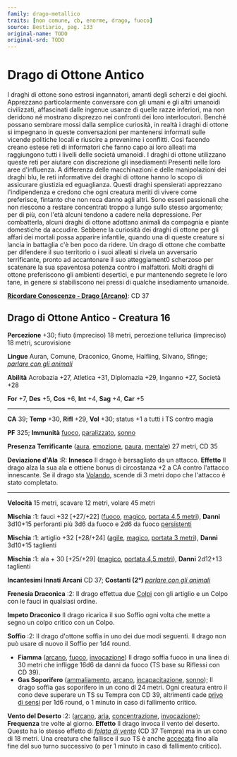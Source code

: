 ```yaml
---
family: drago-metallico
traits: [non comune, cb, enorme, drago, fuoco]
source: Bestiario, pag. 133
original-name: TODO
original-srd: TODO
---
```


# Drago di Ottone Antico

I draghi di ottone sono estrosi ingannatori, amanti degli scherzi e dei giochi.
Apprezzano particolarmente conversare con gli umani e gli altri umanoidi
civilizzati, affascinati dalle ingenue usanze di quelle razze inferiori, ma non
deridono né mostrano disprezzo nei confronti dei loro interlocutori. Benché
possano sembrare mossi dalla semplice curiosità, in realtà i draghi di ottone si
impegnano in queste conversazioni per mantenersi informati sulle vicende
politiche locali e riuscire a prevenirne i conflitti. Così facendo creano estese
reti di informatori che fanno capo ai loro alleati ma raggiungono tutti i
livelli delle società umanoidi. I draghi di ottone utilizzano queste reti per
aiutare con discrezione gli insediamenti Presenti nelle loro aree d'influenza. A
differenza delle macchinazioni e delle manipolazioni dei draghi blu, le reti
informative dei draghi di ottone hanno lo scopo di assicurare giustizia ed
eguaglianza. Questi draghi spensierati apprezzano l'indipendenza e credono che
ogni creatura meriti di vivere come preferisce, fintanto che non reca danno agli
altri. Sono esseri passionali che non riescono a restare concentrati troppo a
lungo sullo stesso argomento; per di più, con l'età alcuni tendono a cadere
nella depressione. Per combatterla, alcuni draghi di ottone adottano animali da
compagnia e piante domestiche da accudire. Sebbene la curiosità dei draghi di
ottone per gli affari dei mortali possa apparire infantile, quando una di queste
creature si lancia in battaglia c'è ben poco da ridere. Un drago di ottone che
combatte per difendere il suo territorio o i suoi alleati si rivela un
avversario terrificante, pronto ad accantonare il suo atteggiament0 scherzoso
per scatenare la sua spaventosa potenza contro i malfattori. Molti draghi di
ottone preferiscono gli ambienti desertici, e pur mantenendo segrete le loro
tane, in genere si stabiliscono nei pressi di qualche insediamento umanoide.

**[Ricordare Conoscenze - Drago (Arcano)](/azioni/abilita/ricordare-conoscenze)**:
CD 37

## Drago di Ottone Antico - Creatura 16

**Percezione** +30; fiuto (impreciso) 18 metri, percezione tellurica (impreciso)
18 metri, scurovisione

**Lingue** Auran, Comune, Draconico, Gnome, Halfling, Silvano, Sfinge;
_[parlare con gli animali](/incantesimi/parlare-con-gli-animali)_

**Abilità** Acrobazia +27, Atletica +31, Diplomazia +29, Inganno +27, Società
+28

**For** +7, **Des** +5, **Cos** +6, **Int** +4, **Sag** +4, **Car** +5

---

**CA** 39; **Temp** +30, **Rifl** +29, **Vol** +30; status +1 a tutti i TS
contro magia

**PF** 325; **Immunità** [fuoco](/tratti/fuoco),
[paralizzato](/tratti/paralizzato), [sonno](/tratti/sonno)

**Presenza Terrificante** ([aura](/tratti/aura), [emozione](/tratti/emozione),
[paura](/tratti/paura), [mentale](/tratti/mentale)) 27 metri, CD 35

**Deviazione d'Ala** :R: **Innesco** Il drago è bersagliato da un attacco.
**Effetto** Il drago alza la sua ala e ottiene bonus di circostanza +2 a CA
contro l'attacco innescante. Se il drago sta [Volando](/azioni/base/volare),
scende di 3 metri dopo che l'attacco è stato completato.

---

**Velocità** 15 metri, scavare 12 metri, volare 45 metri

**Mischia** :1: fauci +32 \[+27/+22] ([fuoco](/tratti/fuoco),
[magico](/tratti/magico), [portata 4,5 metri](/tratti/portata)), **Danni**
3d10+15 perforanti più 3d6 da fuoco e 2d6 da fuoco
[persistenti](/condizioni/danno-persistente)

**Mischia** :1: artiglio +32 \[+28/+24] ([agile](/tratti/agile),
[magico](/tratti/magico), [portata 3 metri](/tratti/portata)), **Danni** 3d10+15
taglienti

**Mischia** :1: ala + 30 \[+25/+29] ([magico](/tratti/magico),
[portata 4,5 metri](/tratti/portata)), **Danni** 2d12+13 taglienti

**Incantesimi Innati Arcani** CD 37; **Costanti (2°)**
_[parlare con gli animali](/incantesimi/parlare-con-gli-animali)_

**Frenesia Draconica** :2: Il drago effettua due [Colpi](/azioni/base/colpire)
con gli artiglio e un Colpo con le fauci in qualsiasi ordine.

**Impeto Draconico** Il drago ricarica il suo Soffio ogni volta che mette a
segno un colpo critico con un Colpo.

**Soffio** :2: Il drago d'ottone soffia in uno dei due modi seguenti. Il drago
non può usare di nuovo il Soffio per 1d4 round.

- **Fiamma** ([arcano](/tratti/arcano), [fuoco](/tratti/fuoco),
  [invocazione](/tratti/invocazione)) Il drago soffia fuoco in una linea di 30
  metri che infligge 16d6 da danni da fuoco (TS base su Riflessi con CD 39).
- **Gas Soporifero** ([ammaliamento](/tratti/ammaliamento),
  [arcano](/tratti/arcano), [incapacitazione](/tratti/incapacitazione),
  [sonno](/tratti/sonno)); Il drago soffia gas soporifero in un cono di 24
  metri. Ogni creatura entro il cono deve superare un TS su Tempra con CD 39,
  altrimenti cade [privo di sensi](/condizioni/privo-di-sensi) per 1d6 round, o
  1 minuto in caso di fallimento critico.

**Vento del Deserto** :2: ([arcano](/tratti/arcano), [aria](/tratti/aria),
[concentrazione](/tratti/concentrazione), [invocazione](/tratti/invocazione));
**Frequenza** tre volte al giorno. **Effetto** Il drago invoca il vento del
deserto. Questo ha lo stesso effetto di
_[folata di vento](/incantesimi/folata-di-vento)_ (CD 37 Tempra) ma in un cono
di 18 metri. Una creatura che fallisce il suo TS è anche
[accecata](/condizioni/accecato) fino alla fine del suo turno successivo (o per
1 minuto in caso di fallimento critico).
